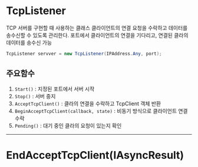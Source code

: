 # TcpListener
TCP 서버를 구현할 때 사용하는 클래스
클라이언트의 연결 요청을 수락하고 데이터를 송수신할 수 있도록 관리한다.
포트에서 클라이언트의 연결을 기다리고, 연결된 클라의 데이터를 송수신 가능
```csharp
TcpListener servver = new TcpListener(IPAddress.Any, port);
```
## 주요함수
1. `Start()` : 지정된 포트에서 서버 시작
2. `Stop()` : 서버 중지 
3. `AcceptTcpClient()` : 클라의 연결을 수락하고 TcpClient 객체 반환
4. `BeginAcceptTcpClient(callback, state)` : 비동기 방식으로 클라이언트 연결 수락
5. `Pending()` : 대기 중인 클라의 요청이 있는지 확인

---
# EndAcceptTcpClient(IAsyncResult)

